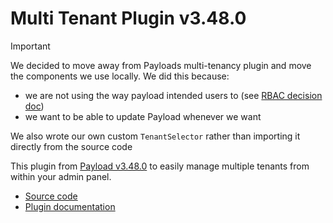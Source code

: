 # Multi Tenant Plugin v3.48.0

> [!IMPORTANT]
> We decided to move away from Payloads multi-tenancy plugin and move the components we use locally. We did this because:
>
> - we are not using the way payload intended users to (see [RBAC decision doc](../../../docs/decisions/004-rbac.md))
> - we want to be able to update Payload whenever we want
>
> We also wrote our own custom `TenantSelector` rather than importing it directly from the source code

This plugin from [Payload v3.48.0](https://github.com/payloadcms/payload/tree/v3.48.0) to easily manage multiple tenants from within your admin panel.

- [Source code](https://github.com/payloadcms/payload/tree/v3.48.0/packages/plugin-multi-tenant)
- [Plugin documentation](https://payloadcms.com/docs/plugins/multi-tenant)
